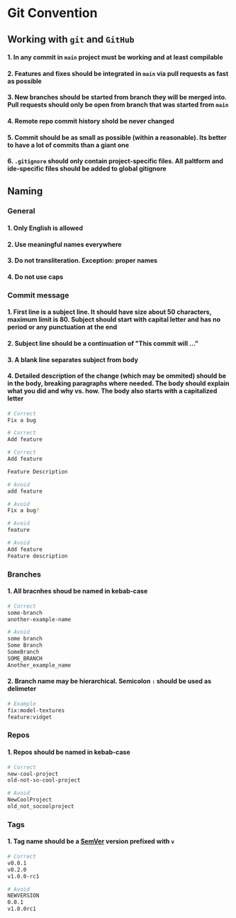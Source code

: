 # Git Convention

## Working with `git` and `GitHub`

#### 1. In any commit in `main` project must be working and at least compilable

#### 2. Features and fixes should be integrated in `main` via pull requests as fast as possible

#### 3. New branches should be started from branch they will be merged into. Pull requests should only be open from branch that was started from `main`

#### 4. Remote repo commit history shold be never changed

#### 5. Commit should be as small as possible (within a reasonable). Its better to have a lot of commits than a giant one

#### 6. `.gitignore` should only contain project-specific files. All paltform and ide-specific files should be added to global gitignore

## Naming

### General

#### 1. Only English is allowed

#### 2. Use meaningful names everywhere

#### 3. Do not transliteration. Exception: proper names

#### 4. Do not use caps

### Commit message

#### 1. First line is a subject line. It should have size about 50 characters, maximum limit is 80. Subject should start with capital letter and has no period or any punctuation at the end

#### 2. Subject line should be a continuation of "This commit will ..."

#### 3. A blank line separates subject from body

#### 4. Detailed description of the change (which may be ommited) should be in the body, breaking paragraphs where needed. The body should explain what you did and why vs. how. The body also starts with a capitalized letter

```bash
# Correct
Fix a bug

# Correct
Add feature

# Correct
Add feature

Feature Description

# Avoid
add feature

# Avoid
Fix a bug?

# Avoid
feature

# Avoid
Add feature
Feature description
```

### Branches

#### 1. All bracnhes shoud be named in kebab-case

```bash
# Correct
some-branch
another-example-name

# Avoid
some branch
Some Branch
SomeBranch
SOME_BRANCH
Another_example_name
```

#### 2. Branch name may be hierarchical. Semicolon `:` should be used as delimeter

```bash
# Example
fix:model-textures
feature:vidget
```

### Repos

#### 1. Repos should be named in kebab-case

```bash
# Correct
new-cool-project
old-not-so-cool-project

# Avoid
NewCoolProject
old_not_socoolproject
```

### Tags

#### 1. Tag name should be a [SemVer](https://semver.org) version prefixed with `v`

```bash
# Correct
v0.0.1
v0.2.0
v1.0.0-rc1

# Avoid
NEWVERSION
0.0.1
v1.0.0rc1
```
